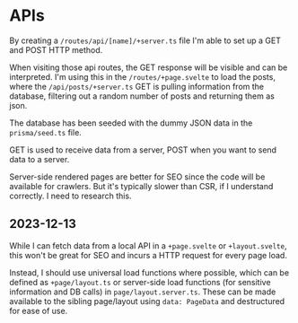 # APIs

By creating a `/routes/api/[name]/+server.ts` file I'm able to set up a GET and POST HTTP method.

When visiting those api routes, the GET response will be visible and can be interpreted. I'm using this in the `/routes/+page.svelte` to load the posts, where the `/api/posts/+server.ts` GET is pulling information from the database, filtering out a random number of posts and returning them as json.

The database has been seeded with the dummy JSON data in the `prisma/seed.ts` file.

GET is used to receive data from a server, POST when you want to send data to a server.

Server-side rendered pages are better for SEO since the code will be available for crawlers. But it's typically slower than CSR, if I understand correctly. I need to research this.

## 2023-12-13

While I can fetch data from a local API in a `+page.svelte` or `+layout.svelte`, this won't be great for SEO and incurs a HTTP request for every page load.

Instead, I should use universal load functions where possible, which can be defined as `+page/layout.ts` or server-side load functions (for sensitive information and DB calls) in `page/layout.server.ts`. These can be made available to the sibling page/layout using `data: PageData` and destructured for ease of use.
